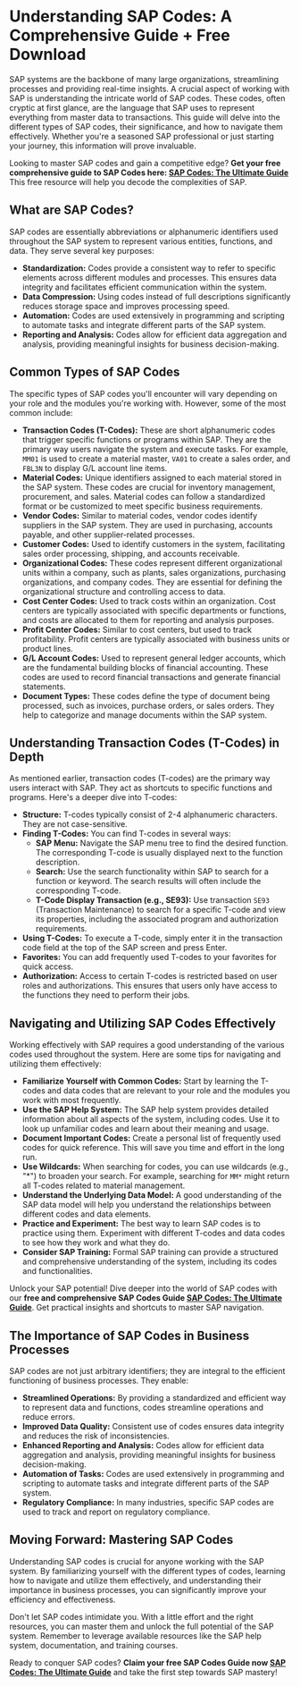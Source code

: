 # Understanding SAP Codes: A Comprehensive Guide + Free Download

SAP systems are the backbone of many large organizations, streamlining processes and providing real-time insights. A crucial aspect of working with SAP is understanding the intricate world of SAP codes. These codes, often cryptic at first glance, are the language that SAP uses to represent everything from master data to transactions. This guide will delve into the different types of SAP codes, their significance, and how to navigate them effectively. Whether you're a seasoned SAP professional or just starting your journey, this information will prove invaluable.

Looking to master SAP codes and gain a competitive edge? **Get your free comprehensive guide to SAP Codes here: [SAP Codes: The Ultimate Guide](https://udemywork.com/sap-codes-list)** This free resource will help you decode the complexities of SAP.

## What are SAP Codes?

SAP codes are essentially abbreviations or alphanumeric identifiers used throughout the SAP system to represent various entities, functions, and data. They serve several key purposes:

*   **Standardization:** Codes provide a consistent way to refer to specific elements across different modules and processes. This ensures data integrity and facilitates efficient communication within the system.
*   **Data Compression:** Using codes instead of full descriptions significantly reduces storage space and improves processing speed.
*   **Automation:** Codes are used extensively in programming and scripting to automate tasks and integrate different parts of the SAP system.
*   **Reporting and Analysis:** Codes allow for efficient data aggregation and analysis, providing meaningful insights for business decision-making.

## Common Types of SAP Codes

The specific types of SAP codes you'll encounter will vary depending on your role and the modules you're working with. However, some of the most common include:

*   **Transaction Codes (T-Codes):** These are short alphanumeric codes that trigger specific functions or programs within SAP. They are the primary way users navigate the system and execute tasks. For example, `MM01` is used to create a material master, `VA01` to create a sales order, and `FBL3N` to display G/L account line items.
*   **Material Codes:** Unique identifiers assigned to each material stored in the SAP system. These codes are crucial for inventory management, procurement, and sales. Material codes can follow a standardized format or be customized to meet specific business requirements.
*   **Vendor Codes:** Similar to material codes, vendor codes identify suppliers in the SAP system. They are used in purchasing, accounts payable, and other supplier-related processes.
*   **Customer Codes:** Used to identify customers in the system, facilitating sales order processing, shipping, and accounts receivable.
*   **Organizational Codes:** These codes represent different organizational units within a company, such as plants, sales organizations, purchasing organizations, and company codes. They are essential for defining the organizational structure and controlling access to data.
*   **Cost Center Codes:** Used to track costs within an organization. Cost centers are typically associated with specific departments or functions, and costs are allocated to them for reporting and analysis purposes.
*   **Profit Center Codes:** Similar to cost centers, but used to track profitability. Profit centers are typically associated with business units or product lines.
*   **G/L Account Codes:** Used to represent general ledger accounts, which are the fundamental building blocks of financial accounting. These codes are used to record financial transactions and generate financial statements.
*   **Document Types:** These codes define the type of document being processed, such as invoices, purchase orders, or sales orders. They help to categorize and manage documents within the SAP system.

## Understanding Transaction Codes (T-Codes) in Depth

As mentioned earlier, transaction codes (T-codes) are the primary way users interact with SAP. They act as shortcuts to specific functions and programs. Here's a deeper dive into T-codes:

*   **Structure:** T-codes typically consist of 2-4 alphanumeric characters. They are not case-sensitive.
*   **Finding T-Codes:** You can find T-codes in several ways:
    *   **SAP Menu:** Navigate the SAP menu tree to find the desired function. The corresponding T-code is usually displayed next to the function description.
    *   **Search:** Use the search functionality within SAP to search for a function or keyword. The search results will often include the corresponding T-code.
    *   **T-Code Display Transaction (e.g., SE93):** Use transaction `SE93` (Transaction Maintenance) to search for a specific T-code and view its properties, including the associated program and authorization requirements.
*   **Using T-Codes:** To execute a T-code, simply enter it in the transaction code field at the top of the SAP screen and press Enter.
*   **Favorites:** You can add frequently used T-codes to your favorites for quick access.
*   **Authorization:** Access to certain T-codes is restricted based on user roles and authorizations. This ensures that users only have access to the functions they need to perform their jobs.

## Navigating and Utilizing SAP Codes Effectively

Working effectively with SAP requires a good understanding of the various codes used throughout the system. Here are some tips for navigating and utilizing them effectively:

*   **Familiarize Yourself with Common Codes:** Start by learning the T-codes and data codes that are relevant to your role and the modules you work with most frequently.
*   **Use the SAP Help System:** The SAP help system provides detailed information about all aspects of the system, including codes. Use it to look up unfamiliar codes and learn about their meaning and usage.
*   **Document Important Codes:** Create a personal list of frequently used codes for quick reference. This will save you time and effort in the long run.
*   **Use Wildcards:** When searching for codes, you can use wildcards (e.g., "\*") to broaden your search. For example, searching for `MM*` might return all T-codes related to material management.
*   **Understand the Underlying Data Model:** A good understanding of the SAP data model will help you understand the relationships between different codes and data elements.
*   **Practice and Experiment:** The best way to learn SAP codes is to practice using them. Experiment with different T-codes and data codes to see how they work and what they do.
*   **Consider SAP Training:** Formal SAP training can provide a structured and comprehensive understanding of the system, including its codes and functionalities.

Unlock your SAP potential! Dive deeper into the world of SAP codes with our **free and comprehensive SAP Codes Guide [SAP Codes: The Ultimate Guide](https://udemywork.com/sap-codes-list)**. Get practical insights and shortcuts to master SAP navigation.

## The Importance of SAP Codes in Business Processes

SAP codes are not just arbitrary identifiers; they are integral to the efficient functioning of business processes. They enable:

*   **Streamlined Operations:** By providing a standardized and efficient way to represent data and functions, codes streamline operations and reduce errors.
*   **Improved Data Quality:** Consistent use of codes ensures data integrity and reduces the risk of inconsistencies.
*   **Enhanced Reporting and Analysis:** Codes allow for efficient data aggregation and analysis, providing meaningful insights for business decision-making.
*   **Automation of Tasks:** Codes are used extensively in programming and scripting to automate tasks and integrate different parts of the SAP system.
*   **Regulatory Compliance:** In many industries, specific SAP codes are used to track and report on regulatory compliance.

## Moving Forward: Mastering SAP Codes

Understanding SAP codes is crucial for anyone working with the SAP system. By familiarizing yourself with the different types of codes, learning how to navigate and utilize them effectively, and understanding their importance in business processes, you can significantly improve your efficiency and effectiveness.

Don't let SAP codes intimidate you. With a little effort and the right resources, you can master them and unlock the full potential of the SAP system. Remember to leverage available resources like the SAP help system, documentation, and training courses.

Ready to conquer SAP codes? **Claim your free SAP Codes Guide now [SAP Codes: The Ultimate Guide](https://udemywork.com/sap-codes-list)** and take the first step towards SAP mastery!
